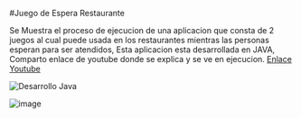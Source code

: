 #Juego de Espera Restaurante


Se Muestra el proceso de ejecucion de una aplicacion que consta de 2 juegos al cual puede usada en los restaurantes mientras las personas esperan para ser atendidos, Esta aplicacion esta desarrollada en JAVA, Comparto enlace de youtube donde se explica y se ve en ejecucion.
[Enlace Youtube](https://www.youtube.com/watch?v=wrC7MpM--S4&list=PLHpgl7AfEwDcDSUQxGAaQ9hxoRO3pdYAT "Enlace Youtube")

![Desarrollo Java](https://user-images.githubusercontent.com/54044345/175204247-bf1eb792-58a0-4969-a9c7-cae893b62fff.png)


![image](https://user-images.githubusercontent.com/54044345/175201170-555ebc05-ae99-45d1-9135-1031b20494c8.png)

